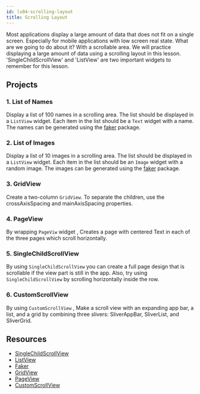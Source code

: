 ```yaml
---
id: ls04-scrolling-layout
title: Scrolling Layout
---
```


Most applications display a large amount of data that does not fit on a single screen. Especially for mobile applications with low screen real state. What are we going to do about it? With a scrollable area. We will practice displaying a large amount of data using a scrolling layout in this lesson. 'SingleChildScrollView' and 'ListView' are two important widgets to remember for this lesson.

## Projects

### 1. List of Names

Display a list of 100 names in a scrolling area. The list should be displayed in a `ListView` widget. Each item in the list should be a `Text` widget with a name. The names can be generated using the [faker](https://pub.dev/packages/faker) package.

### 2. List of Images

Display a list of 10 images in a scrolling area. The list should be displayed in a `ListView` widget. Each item in the list should be an `Image` widget with a random image. The images can be generated using the [faker](https://pub.dev/packages/faker) package.

### 3. GridView 

Create a two-column `GridView`. To separate the children, use the crossAxisSpacing and mainAxisSpacing properties.

### 4. PageView 

By wrapping `PageViw` widget , Creates a page with centered Text in each of the three pages which scroll horizontally.

### 5. SingleChildScrollView

By using `SingleChildScrollView` you can create a full page design that is scrollable if the view part is still in the app. Also, try using `SingleChildScrollView` by scrolling horizontally inside the row.

### 6. CustomScrollView

By using `CustomScrollView` , Make a scroll view with an expanding app bar, a list, and a grid by combining three slivers: SliverAppBar, SliverList, and SliverGrid.

## Resources

- [SingleChildScrollView](https://api.flutter.dev/flutter/widgets/SingleChildScrollView-class.html)
- [ListView](https://api.flutter.dev/flutter/widgets/ListView-class.html)
- [Faker](https://pub.dev/packages/faker)
- [GridView](https://api.flutter.dev/flutter/widgets/GridView-class.html)
- [PageView](https://api.flutter.dev/flutter/widgets/PageView-class.html)
- [CustomScrollView](https://api.flutter.dev/flutter/widgets/CustomScrollView-class.html)
